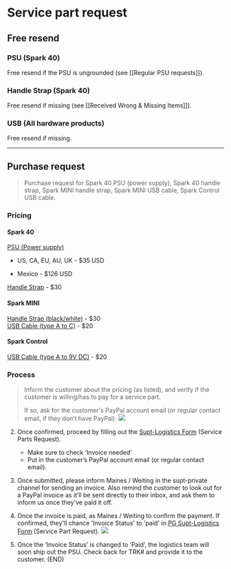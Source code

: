 # Service part request

## Free resend

### PSU (Spark 40)
Free resend if the PSU is ungrounded (see [[Regular PSU requests]]). 

### Handle Strap (Spark 40)
Free resend if missing (see [[Received Wrong & Missing Items]]).

### USB (All hardware products)
Free resend if missing.

---

## Purchase request

> Purchase request for Spark 40 PSU (power supply), Spark 40 handle strap, Spark MINI handle strap, Spark MINI USB cable, Spark Control USB cable.

### Pricing

#### Spark 40
<u>PSU (Power supply)</u>

- US, CA, EU, AU, UK - $35 USD

- Mexico - $126 USD

<u>Handle Strap</u> - $30

#### Spark MINI
<u>Handle Strap (black/white)</u> - $30  
<u>USB Cable (type A to C)</u> - $20

#### Spark Control
<u>USB Cable (type A to 9V DC)</u> - $20

### Process

>  Inform the customer about the pricing (as listed), and verify if the customer is willing/has to pay for a service part. 
>  
>  If so, ask for the customer's PayPal account email (or regular contact email, if they don’t have PayPal).
  ![](https://lh4.googleusercontent.com/wNgAmAEk_YGWQbMCvA2raQStaeUznNM1UdT7nn7o0kIyQNm8Ct4f9A689eNOmzSRRwJ6br_RC8k-vVuf7Z8Si4Wb5WDk4OsNC8t1ra_WUz8WpCGKmiJeYdWe19ALhOj_4iSL7f-dYAzBWLwTMSSkJNDSbk3qPWmUzy9pzh6adQJ_Zq2_wwBEd0gIADF3)

2.  Once confirmed, proceed by filling out the [Supt-Logistics Form](https://docs.google.com/forms/d/e/1FAIpQLSdd0Hei0HZSqwf_bzUTIdutMvE_a_N2VGuOc5fta-jwun69PA/viewform?fbzx=4036418607483484801) (Service Parts Request).

	-   Make sure to check ‘Invoice needed’
	-   Put in the customer’s PayPal account email (or regular contact email).

3. Once submitted, please inform Maines / Weiting in the supt-private channel for sending an invoice. Also remind the customer to look out for a PayPal invoice as it’ll be sent directly to their inbox, and ask them to inform us once they've paid it off.
4. Once the invoice is paid, as Maines / Weiting to confirm the payment. If confirmed, they'll chance 'Invoice Status' to 'paid' in [PG Supt-Logistics Form](https://docs.google.com/spreadsheets/d/1Fy29NhrA1tZJXq3LkVxNPUamxsd1ddPnmv3llIYY2E4/edit?usp=sharing) (Service Part Request). ![](https://lh6.googleusercontent.com/sGiZPUW6Inelwm4S2we_iWBn2mQiRr0_ehZ0hH2n337lBHH3vRLoiqMpYGhRUKhxhBLFhpPsY6jgW3iyin0N-_G9OBgHWQR5aydYWvlXQFhCiJpXLJrse1mg70eFtXHwF0JoaM7pGe2jivQTx4Rwg4c7EwLq03ZbflqK7AlELkycbGKLty2Ka4Y4dyVp)
5. Once the ‘Invoice Status’ is changed to ‘Paid’, the logistics team will soon ship out the PSU. Check back for TRK# and provide it to the customer. (END)
